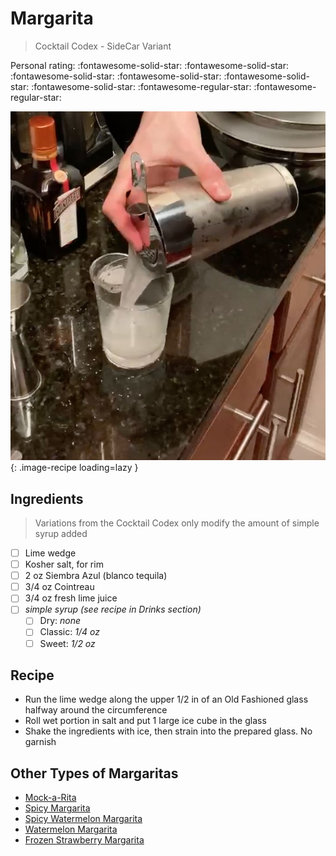 # Margarita

> Cocktail Codex - SideCar Variant

<!-- {cts} rating=3; (User can specify rating on scale of 1-5) -->
Personal rating: :fontawesome-solid-star: :fontawesome-solid-star: :fontawesome-solid-star: :fontawesome-solid-star: :fontawesome-solid-star: :fontawesome-solid-star: :fontawesome-regular-star: :fontawesome-regular-star:
<!-- {cte} -->

<!-- {cts} name_image=margarita.jpg; (User can specify image name) -->
![margarita.jpg](./margarita.jpg){: .image-recipe loading=lazy }
<!-- {cte} -->

## Ingredients

> Variations from the Cocktail Codex only modify the amount of simple syrup added

* [ ] Lime wedge
* [ ] Kosher salt, for rim
* [ ] 2 oz Siembra Azul (blanco tequila)
* [ ] 3/4 oz Cointreau
* [ ] 3/4 oz fresh lime juice
* [ ] *simple syrup (see recipe in Drinks section)*
    * [ ] Dry: *none*
    * [ ] Classic: *1/4 oz*
    * [ ] Sweet: *1/2 oz*

## Recipe

* Run the lime wedge along the upper 1/2 in of an Old Fashioned glass halfway around the circumference
* Roll wet portion in salt and put 1 large ice cube in the glass
* Shake the ingredients with ice, then strain into the prepared glass. No garnish

## Other Types of Margaritas

* [Mock-a-Rita](./mock-a-rita.md)
* [Spicy Margarita](./spicy_margarita.md)
* [Spicy Watermelon Margarita](./spicy_watermelon_margarita.md)
* [Watermelon Margarita](./watermelon_margarita.md)
* [Frozen Strawberry Margarita](./frozen_strawberry_margarita.md)
